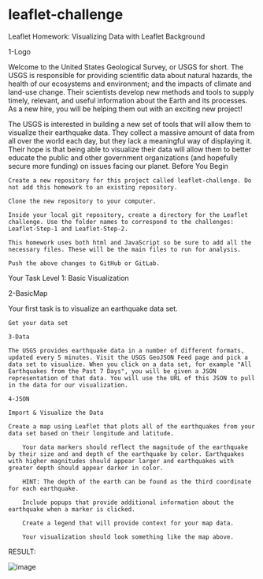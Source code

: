 # leaflet-challenge

Leaflet Homework: Visualizing Data with Leaflet
Background

1-Logo

Welcome to the United States Geological Survey, or USGS for short. The USGS is responsible for providing scientific data about natural hazards, the health of our ecosystems and environment; and the impacts of climate and land-use change. Their scientists develop new methods and tools to supply timely, relevant, and useful information about the Earth and its processes. As a new hire, you will be helping them out with an exciting new project!

The USGS is interested in building a new set of tools that will allow them to visualize their earthquake data. They collect a massive amount of data from all over the world each day, but they lack a meaningful way of displaying it. Their hope is that being able to visualize their data will allow them to better educate the public and other government organizations (and hopefully secure more funding) on issues facing our planet.
Before You Begin

    Create a new repository for this project called leaflet-challenge. Do not add this homework to an existing repository.

    Clone the new repository to your computer.

    Inside your local git repository, create a directory for the Leaflet challenge. Use the folder names to correspond to the challenges: Leaflet-Step-1 and Leaflet-Step-2.

    This homework uses both html and JavaScript so be sure to add all the necessary files. These will be the main files to run for analysis.

    Push the above changes to GitHub or GitLab.

Your Task
Level 1: Basic Visualization

2-BasicMap

Your first task is to visualize an earthquake data set.

    Get your data set

    3-Data

    The USGS provides earthquake data in a number of different formats, updated every 5 minutes. Visit the USGS GeoJSON Feed page and pick a data set to visualize. When you click on a data set, for example "All Earthquakes from the Past 7 Days", you will be given a JSON representation of that data. You will use the URL of this JSON to pull in the data for our visualization.

    4-JSON

    Import & Visualize the Data

    Create a map using Leaflet that plots all of the earthquakes from your data set based on their longitude and latitude.

        Your data markers should reflect the magnitude of the earthquake by their size and and depth of the earthquake by color. Earthquakes with higher magnitudes should appear larger and earthquakes with greater depth should appear darker in color.

        HINT: The depth of the earth can be found as the third coordinate for each earthquake.

        Include popups that provide additional information about the earthquake when a marker is clicked.

        Create a legend that will provide context for your map data.

        Your visualization should look something like the map above.



RESULT: 

![image](https://user-images.githubusercontent.com/89807813/148324885-ce3816d4-396c-4e7b-b972-c6a0be3ded3d.png)

